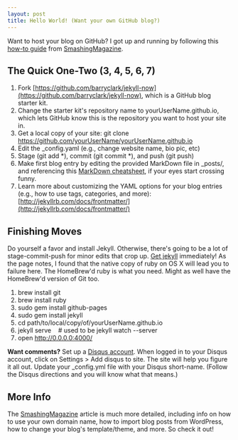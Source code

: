 ```yaml
---
layout: post
title: Hello World! (Want your own GitHub blog?)
---
```


Want to host your blog on GitHub? I got up and running by following this 
[how-to guide](https://www.smashingmagazine.com/2014/08/build-blog-jekyll-github-pages/)
from [SmashingMagazine](https://www.smashingmagazine.com).

## The Quick One-Two (3, 4, 5, 6, 7)
1. Fork [https://github.com/barryclark/jekyll-now](https://github.com/barryclark/jekyll-now), 
   which is a GitHub blog starter kit.
2. Change the starter kit's repository name to yourUserName.github.io, which lets GitHub know
   this is the repository you want to host your site in.
3. Get a local copy of your site: git clone https://github.com/yourUserName/yourUserName.github.io 
4. Edit the \_config.yaml (e.g., change website name, bio pic, etc)
5. Stage (git add \*), commit (git commit \*), and push (git push)
6. Make first blog entry by editing the provided MarkDown file in \_posts/, and 
   referencing this 
   [MarkDown cheatsheet](https://github.com/adam-p/markdown-here/wiki/Markdown-Cheatsheet),
   if your eyes start crossing funny. 
7. Learn more about customizing the YAML options for your blog entries (e.g., how to use
   tags, categories, and more): 
   [http://jekyllrb.com/docs/frontmatter/](http://jekyllrb.com/docs/frontmatter/)

## Finishing Moves
Do yourself a favor and install Jekyll.  Otherwise, there's going to be a
lot of stage-commit-push for minor edits that crop up.
[Get jekyll](http://jekyll.tips/jekyll-casts/install-jekyll-on-os-x/) immediately! 
As the page notes, I found that the native copy of ruby on OS X will lead you
to failure here.  The HomeBrew'd ruby is what you need. Might as well have the HomeBrew'd 
version of Git too.

1. brew install git 
2. brew install ruby 
3. sudo gem install github-pages
4. sudo gem install jekyll
5. cd path/to/local/copy/of/yourUserName.github.io
6. jekyll serve &nbsp;&nbsp;&nbsp;\# used to be jekyll watch \-\-server
7. open http://0.0.0.0:4000/

**Want comments?** Set up a [Disqus account](https://disqus.com/). 
When logged in to your
Disqus account, click on Settings > Add disqus to site.  The site will
help you figure it all out.  Update your \_config.yml file with your
Disqus short-name.  (Follow the Disqus directions and you will
know what that means.)


## More Info
The [SmashingMagazine](https://www.smashingmagazine.com/2014/08/build-blog-jekyll-github-pages/)
article is much more detailed, including info on how to 
use your own domain name, how to import blog posts from WordPress, how to change
your blog's template/theme, and more. So check it out!
